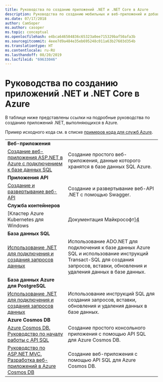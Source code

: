 ```yaml
---
title: Руководства по созданию приложений .NET и .NET Core в Azure
description: Руководства по созданию мобильных и веб-приложений и добавлению в них функций с помощью Azure, .NET, .NET Core, ASP.NET и ASP.NET Core.
ms.date: 07/17/2018
author: CamSoper
ms.author: casoper
ms.topic: conceptual
ms.openlocfilehash: e4bca646504836c65323a0ee715329baf50afa3b
ms.sourcegitcommit: 4eee7d9a484e35eb695248c011a63b27603d354b
ms.translationtype: HT
ms.contentlocale: ru-RU
ms.lasthandoff: 08/20/2019
ms.locfileid: "69633046"
---
```

# <a name="tutorials-for-building-net-and-net-core-apps-in-azure"></a>Руководства по созданию приложений .NET и .NET Core в Azure

В таблице ниже представлены ссылки на подробные руководства по созданию приложений .NET, выполняющихся в Azure.

Пример исходного кода см. в списке [примеров кода для служб Azure](https://azure.microsoft.com/resources/samples/?platform=dotnet&sort=2).

| | |
|---|---|
| **Веб-приложения**||
| [Создание веб-приложения ASP.NET в Azure с подключением к базе данных SQL][1] | Создание простого веб-приложения, данные которого хранятся в базе данных SQL Azure. |
| **Приложения API**||
| [Создание и развертывание веб-API][3] | Создание и развертывание веб-API .NET с помощью Swagger. | 
| **Служба контейнеров** ||
| [Кластер Azure Kubernetes для Windows | Документация Майкрософт][4] | Создание кластера Kubernetes в Службе контейнеров Azure с помощью контейнера IIS.
| **База данных SQL** ||
| [Использование .NET для подключения и создания запросов данных][5] | Использование ADO.NET для подключения к базе данных Azure SQL и использование инструкций Transact-SQL для создания запросов, вставки, обновления и удаления данных в базе данных. | 
| **База данных Azure для PostgreSQL** ||
| [Использование .NET для подключения и создания запросов данных][6] | Использование инструкций SQL для создания запросов, вставки, обновления и удаления данных в базе данных. |
| **Azure Cosmos DB** ||
| [Azure Cosmos DB. Руководство по началу работы с API SQL][7] | Создание простого консольного приложения с помощью API SQL для Azure Cosmos DB. |
| [Руководство по ASP.NET MVC. Разработка веб-приложений в Azure Cosmos DB][8] | Создание веб-приложения с помощью API SQL для Azure Cosmos DB. |

[1]: /azure/app-service-web/app-service-web-tutorial-dotnet-sqldatabase
[2]: /azure/cosmos-db/sql-api-dotnet-application
[3]: /azure/app-service-api/app-service-api-dotnet-get-started
[4]: /azure/container-service/container-service-kubernetes-windows-walkthrough
[5]: /azure/sql-database/sql-database-connect-query-dotnet
[6]: /azure/postgresql/connect-csharp
[7]: /azure/cosmos-db/sql-api-get-started
[8]: /azure/cosmos-db/sql-api-dotnet-application
